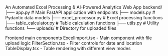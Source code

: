 An Automated Excel Processing & AI-Powered Analytics Web App
backend/
├── app.py               # Main FastAPI application with endpoints
├── models.py            # Pydantic data models
├── excel_processor.py   # Excel processing functions
├── table_calculator.py  # Table calculation functions
├── utils.py             # Utility functions
└── uploads/             # Directory for uploaded files

Frontend main components 
ExcelImport.tsx - Main component with file upload logic
FilterSection.tsx - Filter controls for date and location
TableDisplay.tsx - Table rendering with different view modes
